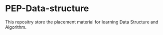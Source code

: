 # PEP-Data-structure
This repositry store the placement material for learning Data Structure and Algorithm. 
